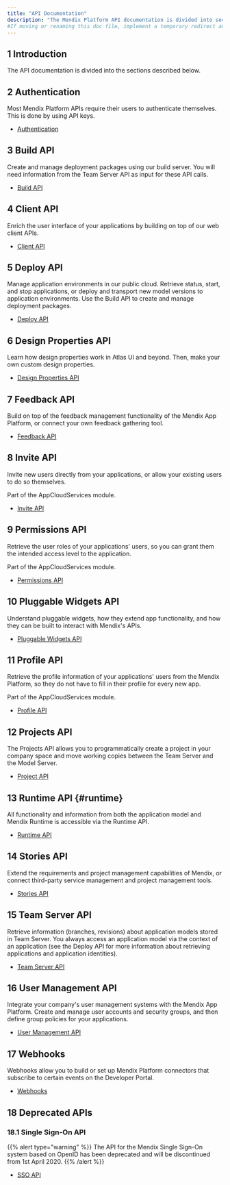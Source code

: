```yaml
---
title: "API Documentation"
description: "The Mendix Platform API documentation is divided into sections such as Runtime, Client, Feedback, and Deploy."
#If moving or renaming this doc file, implement a temporary redirect and let the respective team know they should update the URL in the product. See Mapping to Products for more details.
---
```


## 1 Introduction

The API documentation is divided into the sections described below.

## 2 Authentication

Most Mendix Platform APIs require their users to authenticate themselves. This is done by using API keys.

* [Authentication](authentication)

## 3 Build API

Create and manage deployment packages using our build server. You will need information from the Team Server API as input for these API calls.

* [Build API](build-api)

## 4 Client API

Enrich the user interface of your applications by building on top of our web client APIs.

* [Client API](client-api)

## 5 Deploy API

Manage application environments in our public cloud. Retrieve status, start, and stop applications, or deploy and transport new model versions to application environments. Use the Build API to create and manage deployment packages.

* [Deploy API](deploy-api)

## 6 Design Properties API

Learn how design properties work in Atlas UI and beyond. Then, make your own custom design properties.

* [Design Properties API](design-properties)

## 7 Feedback API

Build on top of the feedback management functionality of the Mendix App Platform, or connect your own feedback gathering tool.

* [Feedback API](feedback-api)

## 8 Invite API

Invite new users directly from your applications, or allow your existing users to do so themselves.

Part of the AppCloudServices module.

* [Invite API](invite-api)

## 9 Permissions API

Retrieve the user roles of your applications' users, so you can grant them the intended access level to the application.

Part of the AppCloudServices module.

* [Permissions API](permissions-api)

## 10 Pluggable Widgets API

Understand pluggable widgets, how they extend app functionality, and how they can be built to interact with Mendix's APIs.

* [Pluggable Widgets API](pluggable-widgets)

## 11 Profile API

Retrieve the profile information of your applications' users from the Mendix Platform, so they do not have to fill in their profile for every new app.

Part of the AppCloudServices module.

* [Profile API](profile-api)

## 12 Projects API

The Projects API allows you to programmatically create a project in your company space and move working copies between the Team Server and the Model Server.

* [Project API](projects-api)

## 13 Runtime API {#runtime}

All functionality and information from both the application model and Mendix Runtime is accessible via the Runtime API.

* [Runtime API](runtime-api)

## 14 Stories API

Extend the requirements and project management capabilities of Mendix, or connect third-party service management and project management tools.

* [Stories API](stories-api)

## 15 Team Server API

Retrieve information (branches, revisions) about application models stored in Team Server. You always access an application model via the context of an application (see the Deploy API for more information about retrieving applications and application identities).

* [Team Server API](team-server-api)

## 16 User Management API

Integrate your company's user management systems with the Mendix App Platform. Create and manage user accounts and security groups, and then define group policies for your applications.

* [User Management API](user-management-api)

## 17 Webhooks

Webhooks allow you to build or set up Mendix Platform connectors that subscribe to certain events on the Developer Portal. 

* [Webhooks](webhooks-sprints)

## 18 Deprecated APIs

### 18.1 Single Sign-On API

{{% alert type="warning" %}}
The API for the Mendix Single Sign-On system based on OpenID has been deprecated and will be discontinued from 1st April 2020.
{{% /alert %}}

* [SSO API](single-sign-on-api)



